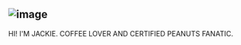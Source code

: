 ## ![image](https://github.com/user-attachments/assets/6e389f1b-a1a0-4f9e-9c9f-bd93ebd66e25)





HI! I'M JACKIE. COFFEE LOVER AND CERTIFIED PEANUTS FANATIC. 




<!--
**jruiz143/jruiz143** is a ✨ _special_ ✨ repository because its `README.md` (this file) appears on your GitHub profile.

Here are some ideas to get you started:

- 🔭 I’m currently working on ...
- 🌱 I’m currently learning ...
- 👯 I’m looking to collaborate on ...
- 🤔 I’m looking for help with ...
- 💬 Ask me about ...
- 📫 How to reach me: ...
- 😄 Pronouns: ...
- ⚡ Fun fact: ...
-->
